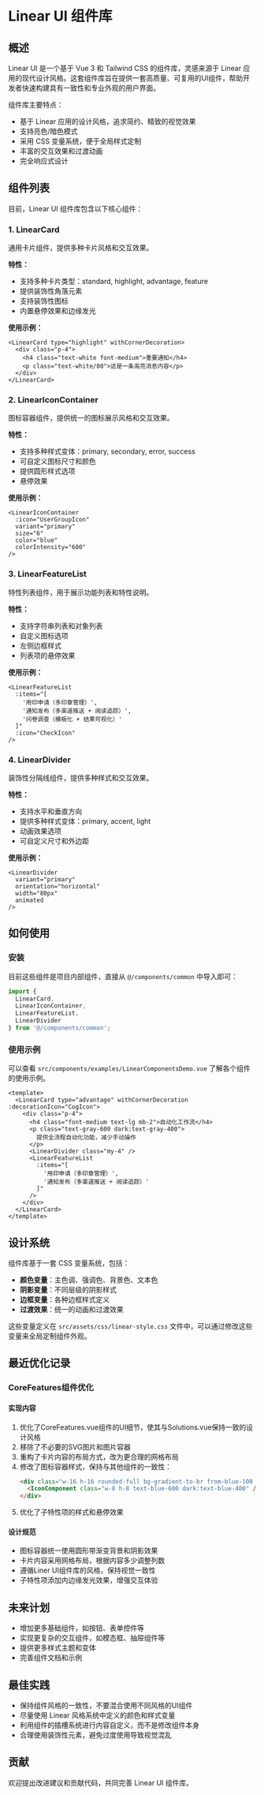 # Linear UI 组件库

## 概述

Linear UI 是一个基于 Vue 3 和 Tailwind CSS 的组件库，灵感来源于 Linear 应用的现代设计风格。这套组件库旨在提供一套高质量、可复用的UI组件，帮助开发者快速构建具有一致性和专业外观的用户界面。

组件库主要特点：
- 基于 Linear 应用的设计风格，追求简约、精致的视觉效果
- 支持亮色/暗色模式
- 采用 CSS 变量系统，便于全局样式定制
- 丰富的交互效果和过渡动画
- 完全响应式设计

## 组件列表

目前，Linear UI 组件库包含以下核心组件：

### 1. LinearCard

通用卡片组件，提供多种卡片风格和交互效果。

**特性：**
- 支持多种卡片类型：standard, highlight, advantage, feature
- 提供装饰性角落元素
- 支持装饰性图标
- 内置悬停效果和边缘发光

**使用示例：**
```vue
<LinearCard type="highlight" withCornerDecoration>
  <div class="p-4">
    <h4 class="text-white font-medium">重要通知</h4>
    <p class="text-white/80">这是一条高亮消息内容</p>
  </div>
</LinearCard>
```

### 2. LinearIconContainer

图标容器组件，提供统一的图标展示风格和交互效果。

**特性：**
- 支持多种样式变体：primary, secondary, error, success
- 可自定义图标尺寸和颜色
- 提供圆形样式选项
- 悬停效果

**使用示例：**
```vue
<LinearIconContainer 
  :icon="UserGroupIcon" 
  variant="primary" 
  size="6" 
  color="blue"
  colorIntensity="600"
/>
```

### 3. LinearFeatureList

特性列表组件，用于展示功能列表和特性说明。

**特性：**
- 支持字符串列表和对象列表
- 自定义图标选项
- 左侧边框样式
- 列表项的悬停效果

**使用示例：**
```vue
<LinearFeatureList 
  :items="[
    '用印申请（多印章管理）',
    '通知发布（多渠道推送 + 阅读追踪）',
    '问卷调查（模板化 + 结果可视化）'
  ]"
  :icon="CheckIcon"
/>
```

### 4. LinearDivider

装饰性分隔线组件，提供多种样式和交互效果。

**特性：**
- 支持水平和垂直方向
- 提供多种样式变体：primary, accent, light
- 动画效果选项
- 可自定义尺寸和外边距

**使用示例：**
```vue
<LinearDivider 
  variant="primary" 
  orientation="horizontal" 
  width="80px" 
  animated
/>
```

## 如何使用

### 安装

目前这些组件是项目内部组件，直接从 `@/components/common` 中导入即可：

```javascript
import { 
  LinearCard, 
  LinearIconContainer, 
  LinearFeatureList, 
  LinearDivider 
} from '@/components/common';
```

### 使用示例

可以查看 `src/components/examples/LinearComponentsDemo.vue` 了解各个组件的使用示例。

```vue
<template>
  <LinearCard type="advantage" withCornerDecoration :decorationIcon="CogIcon">
    <div class="p-4">
      <h4 class="font-medium text-lg mb-2">自动化工作流</h4>
      <p class="text-gray-600 dark:text-gray-400">
        提供全流程自动化功能，减少手动操作
      </p>
      <LinearDivider class="my-4" />
      <LinearFeatureList 
        :items="[
          '用印申请（多印章管理）',
          '通知发布（多渠道推送 + 阅读追踪）'
        ]"
      />
    </div>
  </LinearCard>
</template>
```

## 设计系统

组件库基于一套 CSS 变量系统，包括：

- **颜色变量**：主色调、强调色、背景色、文本色
- **阴影变量**：不同层级的阴影样式
- **边框变量**：各种边框样式定义
- **过渡效果**：统一的动画和过渡效果

这些变量定义在 `src/assets/css/linear-style.css` 文件中，可以通过修改这些变量来全局定制组件外观。

## 最近优化记录

### CoreFeatures组件优化

#### 实现内容
1. 优化了CoreFeatures.vue组件的UI细节，使其与Solutions.vue保持一致的设计风格
2. 移除了不必要的SVG图片和图片容器
3. 重构了卡片内容的布局方式，改为更合理的网格布局
4. 修改了图标容器样式，保持与其他组件的一致性：
   ```html
   <div class="w-16 h-16 rounded-full bg-gradient-to-br from-blue-100 to-white dark:from-blue-900 dark:to-blue-800 flex items-center justify-center shadow-lg mr-4">
     <IconComponent class="w-8 h-8 text-blue-600 dark:text-blue-400" />
   </div>
   ```
5. 优化了子特性项的样式和悬停效果

#### 设计规范
- 图标容器统一使用圆形带渐变背景和阴影效果
- 卡片内容采用网格布局，根据内容多少调整列数
- 遵循Liner UI组件库的风格，保持视觉一致性
- 子特性项添加内边缘发光效果，增强交互体验

## 未来计划

- 增加更多基础组件，如按钮、表单控件等
- 实现更复杂的交互组件，如模态框、抽屉组件等
- 提供更多样式主题和变体
- 完善组件文档和示例

## 最佳实践

- 保持组件风格的一致性，不要混合使用不同风格的UI组件
- 尽量使用 Linear 风格系统中定义的颜色和样式变量
- 利用组件的插槽系统进行内容自定义，而不是修改组件本身
- 合理使用装饰性元素，避免过度使用导致视觉混乱

## 贡献

欢迎提出改进建议和贡献代码，共同完善 Linear UI 组件库。 